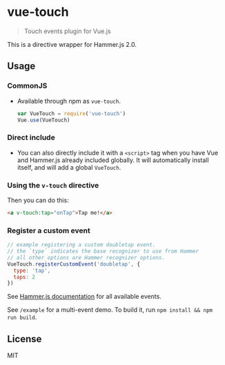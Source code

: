 # vue-touch

> Touch events plugin for Vue.js

This is a directive wrapper for Hammer.js 2.0.

## Usage

### CommonJS

- Available through npm as `vue-touch`.

  ``` js
  var VueTouch = require('vue-touch')
  Vue.use(VueTouch)
  ```

### Direct include

- You can also directly include it with a `<script>` tag when you have Vue and Hammer.js already included globally. It will automatically install itself, and will add a global `VueTouch`.

### Using the `v-touch` directive

Then you can do this:

``` html
<a v-touch:tap="onTap">Tap me!</a>
```

### Register a custom event

``` js
// example registering a custom doubletap event.
// the `type` indicates the base recognizer to use from Hammer
// all other options are Hammer recognizer options.
VueTouch.registerCustomEvent('doubletap', {
  type: 'tap',
  taps: 2
})
```

See [Hammer.js documentation](http://hammerjs.github.io/getting-started/) for all available events.

See `/example` for a multi-event demo. To build it, run `npm install && npm run build`.

## License

MIT
